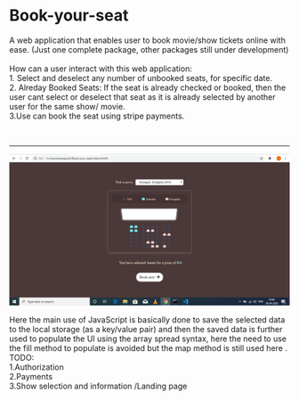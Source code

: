 # Book-your-seat
A web application that enables user to book movie/show tickets online with ease.  (Just one complete package, other packages still under development)
<br>
<br>
How can a user interact with this web application:<br>
    1. Select and deselect any number of unbooked seats, for specific date.<br>
    2. Alreday Booked Seats: If the seat is already checked or booked, then the user cant select or deselect that seat as it is already            selected by another user for the same show/ movie.<br>
    3.Use can book the seat using stripe payments.
    
 <br>  
 <hr>

![](https://raw.githubusercontent.com/taneajoshi/Book-your-seat/master/Images/SS.png)
<br>

Here the main use of JavaScript is basically done to save the selected data to the local storage (as a key/value pair) and then the saved data is further used to populate the UI using the array spread syntax, here the need to use the fill method to populate is avoided but the map method is still used here .
<br>
TODO:
<br>
   1.Authorization <br>
   2.Payments<br>
   3.Show selection and information /Landing page <br>
  
